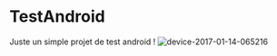 # TestAndroid
Juste un simple projet de test android !
![device-2017-01-14-065216](https://cloud.githubusercontent.com/assets/25131434/21961738/70baa2f2-db12-11e6-9f4b-1388da73acfb.png)
